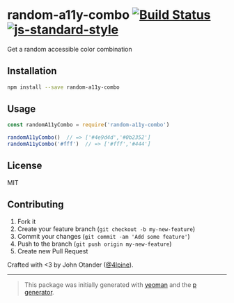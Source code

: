# random-a11y-combo [![Build Status](https://secure.travis-ci.org/johnotander/random-a11y-combo.png?branch=master)](https://travis-ci.org/johnotander/random-a11y-combo) [![js-standard-style](https://img.shields.io/badge/code%20style-standard-brightgreen.svg?style=flat)](https://github.com/feross/standard)

Get a random accessible color combination

## Installation

```bash
npm install --save random-a11y-combo
```

## Usage

```javascript
const randomA11yCombo = require('random-a11y-combo')

randomA11yCombo()  // => ['#4e9d4d','#0b2352']
randomA11yCombo('#fff')  // => ['#fff','#444']
```

## License

MIT

## Contributing

1. Fork it
2. Create your feature branch (`git checkout -b my-new-feature`)
3. Commit your changes (`git commit -am 'Add some feature'`)
4. Push to the branch (`git push origin my-new-feature`)
5. Create new Pull Request

Crafted with <3 by John Otander ([@4lpine](https://twitter.com/4lpine)).

***

> This package was initially generated with [yeoman](http://yeoman.io) and the [p generator](https://github.com/johnotander/generator-p.git).
